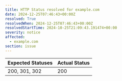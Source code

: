 ```yaml
---
title: HTTP Status resolved for example.com
date: 2024-12-25T07:46:43+00:00Z
resolved: True
resolvedWhen: 2024-12-25T07:46:43+00:00Z
resolvedStartTime: 2024-10-25T21:09:43.191474+00:00
severity: notice
affected:
  - example.com
section: issue
---
```


| Expected Statuses | Actual Status  |
|-------------------|----------------|
| 200, 301, 302 | 200 |
